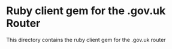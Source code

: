 # Ruby client gem for the .gov.uk Router

This directory contains the ruby client gem for the .gov.uk router




